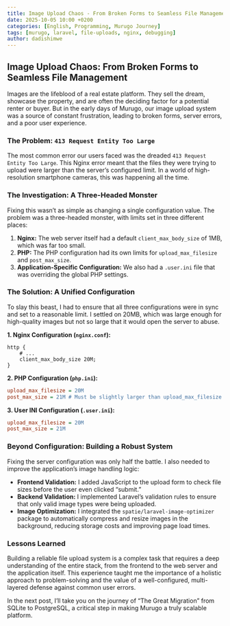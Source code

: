 ```yaml
---
title: Image Upload Chaos - From Broken Forms to Seamless File Management
date: 2025-10-05 10:00 +0200
categories: [English, Programming, Murugo Journey]
tags: [murugo, laravel, file-uploads, nginx, debugging]
author: dadishimwe
---
```


## Image Upload Chaos: From Broken Forms to Seamless File Management

Images are the lifeblood of a real estate platform. They sell the dream, showcase the property, and are often the deciding factor for a potential renter or buyer. But in the early days of Murugo, our image upload system was a source of constant frustration, leading to broken forms, server errors, and a poor user experience.

### The Problem: `413 Request Entity Too Large`

The most common error our users faced was the dreaded `413 Request Entity Too Large`. This Nginx error meant that the files they were trying to upload were larger than the server’s configured limit. In a world of high-resolution smartphone cameras, this was happening all the time.

### The Investigation: A Three-Headed Monster

Fixing this wasn’t as simple as changing a single configuration value. The problem was a three-headed monster, with limits set in three different places:

1.  **Nginx:** The web server itself had a default `client_max_body_size` of 1MB, which was far too small.
2.  **PHP:** The PHP configuration had its own limits for `upload_max_filesize` and `post_max_size`.
3.  **Application-Specific Configuration:** We also had a `.user.ini` file that was overriding the global PHP settings.

### The Solution: A Unified Configuration

To slay this beast, I had to ensure that all three configurations were in sync and set to a reasonable limit. I settled on 20MB, which was large enough for high-quality images but not so large that it would open the server to abuse.

**1. Nginx Configuration (`nginx.conf`):**

```nginx
http {
    # ...
    client_max_body_size 20M;
}
```

**2. PHP Configuration (`php.ini`):**

```ini
upload_max_filesize = 20M
post_max_size = 21M # Must be slightly larger than upload_max_filesize
```

**3. User INI Configuration (`.user.ini`):**

```ini
upload_max_filesize = 20M
post_max_size = 21M
```

### Beyond Configuration: Building a Robust System

Fixing the server configuration was only half the battle. I also needed to improve the application’s image handling logic:

-   **Frontend Validation:** I added JavaScript to the upload form to check file sizes before the user even clicked “submit.”
-   **Backend Validation:** I implemented Laravel’s validation rules to ensure that only valid image types were being uploaded.
-   **Image Optimization:** I integrated the `spatie/laravel-image-optimizer` package to automatically compress and resize images in the background, reducing storage costs and improving page load times.

### Lessons Learned

Building a reliable file upload system is a complex task that requires a deep understanding of the entire stack, from the frontend to the web server and the application itself. This experience taught me the importance of a holistic approach to problem-solving and the value of a well-configured, multi-layered defense against common user errors.

In the next post, I’ll take you on the journey of “The Great Migration” from SQLite to PostgreSQL, a critical step in making Murugo a truly scalable platform.

